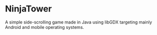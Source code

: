 NinjaTower
==========

A simple side-scrolling game made in Java using libGDX targeting mainly Android and mobile operating systems.

